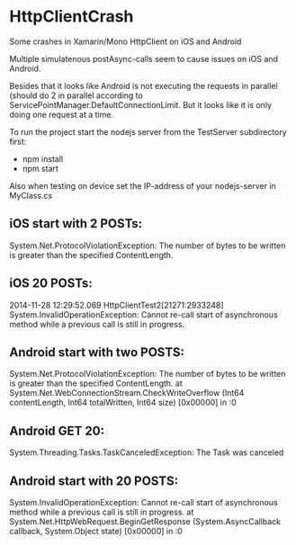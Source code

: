 HttpClientCrash
===============

Some crashes in Xamarin/Mono HttpClient on iOS and Android

Multiple simulatenous postAsync-calls seem to cause issues on iOS and Android.

Besides that it looks like Android is not executing the requests in parallel (should do 2 in parallel according to ServicePointManager.DefaultConnectionLimit. But it looks like it is only doing one request at a time.

To run the project start the nodejs server from the TestServer subdirectory first:
- npm install
- npm start

Also when testing on device set the IP-address of your nodejs-server in MyClass.cs

iOS start with 2 POSTs:
------
System.Net.ProtocolViolationException: The number of bytes to be written is greater than the specified ContentLength.

iOS 20 POSTs:
-------
2014-11-28 12:29:52.069 HttpClientTest2[21271:2933248] System.InvalidOperationException: Cannot re-call start of asynchronous method while a previous call is still in progress.

Android start with two POSTS: 
---------
System.Net.ProtocolViolationException: The number of bytes to be written is greater than the specified ContentLength.
  at System.Net.WebConnectionStream.CheckWriteOverflow (Int64 contentLength, Int64 totalWritten, Int64 size) [0x00000] in <filename unknown>:0 

Android GET 20:
---------
System.Threading.Tasks.TaskCanceledException: The Task was canceled

Android start with 20 POSTS:
-----------
System.InvalidOperationException: Cannot re-call start of asynchronous method while a previous call is still in progress.
  at System.Net.HttpWebRequest.BeginGetResponse (System.AsyncCallback callback, System.Object state) [0x00000] in <filename unknown>:0 
